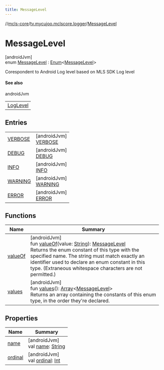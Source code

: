 ```yaml
---
title: MessageLevel
---
```

//[mcls-core](../../../index.html)/[tv.mycujoo.mclscore.logger](../index.html)/[MessageLevel](index.html)



# MessageLevel



[androidJvm]\
enum [MessageLevel](index.html) : [Enum](https://kotlinlang.org/api/latest/jvm/stdlib/kotlin/-enum/index.html)&lt;[MessageLevel](index.html)&gt; 

Corespondent to Android Log level based on MLS SDK Log level



#### See also


androidJvm

| |
|---|
| [LogLevel](../-log-level/index.html) |



## Entries


| | |
|---|---|
| [VERBOSE](-v-e-r-b-o-s-e/index.html) | [androidJvm]<br>[VERBOSE](-v-e-r-b-o-s-e/index.html) |
| [DEBUG](-d-e-b-u-g/index.html) | [androidJvm]<br>[DEBUG](-d-e-b-u-g/index.html) |
| [INFO](-i-n-f-o/index.html) | [androidJvm]<br>[INFO](-i-n-f-o/index.html) |
| [WARNING](-w-a-r-n-i-n-g/index.html) | [androidJvm]<br>[WARNING](-w-a-r-n-i-n-g/index.html) |
| [ERROR](-e-r-r-o-r/index.html) | [androidJvm]<br>[ERROR](-e-r-r-o-r/index.html) |


## Functions


| Name | Summary |
|---|---|
| [valueOf](value-of.html) | [androidJvm]<br>fun [valueOf](value-of.html)(value: [String](https://kotlinlang.org/api/latest/jvm/stdlib/kotlin/-string/index.html)): [MessageLevel](index.html)<br>Returns the enum constant of this type with the specified name. The string must match exactly an identifier used to declare an enum constant in this type. (Extraneous whitespace characters are not permitted.) |
| [values](values.html) | [androidJvm]<br>fun [values](values.html)(): [Array](https://kotlinlang.org/api/latest/jvm/stdlib/kotlin/-array/index.html)&lt;[MessageLevel](index.html)&gt;<br>Returns an array containing the constants of this enum type, in the order they're declared. |


## Properties


| Name | Summary |
|---|---|
| [name](-e-r-r-o-r/index.html#-372974862%2FProperties%2F-1646817299) | [androidJvm]<br>val [name](-e-r-r-o-r/index.html#-372974862%2FProperties%2F-1646817299): [String](https://kotlinlang.org/api/latest/jvm/stdlib/kotlin/-string/index.html) |
| [ordinal](-e-r-r-o-r/index.html#-739389684%2FProperties%2F-1646817299) | [androidJvm]<br>val [ordinal](-e-r-r-o-r/index.html#-739389684%2FProperties%2F-1646817299): [Int](https://kotlinlang.org/api/latest/jvm/stdlib/kotlin/-int/index.html) |

